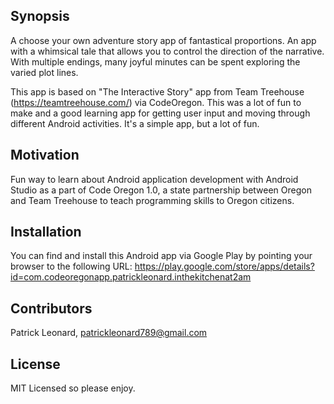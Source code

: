 ## Synopsis

A choose your own adventure story app of fantastical proportions. An app with a whimsical tale that allows you to control the direction of the narrative. With multiple endings, many joyful minutes can be spent exploring the varied plot lines.

This app is based on "The Interactive Story" app from Team Treehouse (https://teamtreehouse.com/) via CodeOregon. This was a lot of fun to make and a good learning app for getting user input and moving through different Android activities. It's a simple app, but a lot of fun.

## Motivation

Fun way to learn about Android application development with Android Studio as a part of Code Oregon 1.0, a state partnership between Oregon and Team Treehouse to teach programming skills to Oregon citizens.

## Installation

You can find and install this Android app via Google Play by pointing your browser to the following URL: https://play.google.com/store/apps/details?id=com.codeoregonapp.patrickleonard.inthekitchenat2am

## Contributors

Patrick Leonard, patrickleonard789@gmail.com

## License

MIT Licensed so please enjoy.